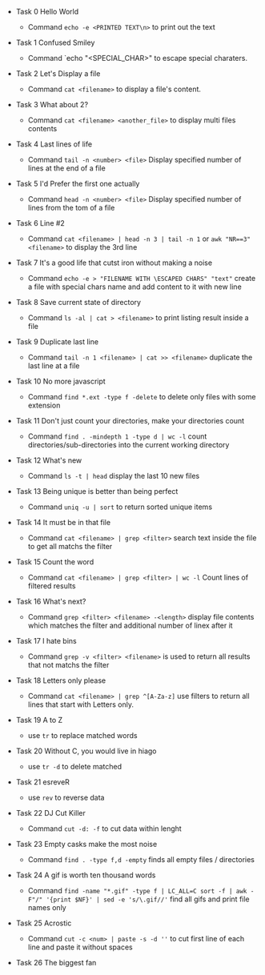 - Task 0 Hello World
	
	- Command `echo -e <PRINTED TEXT\n>` to print out the text 

- Task 1 Confused Smiley

	- Command `echo "\<SPECIAL_CHAR>" to escape special charaters.

- Task 2 Let's Display a file

	- Command `cat <filename>` to display a file's content.

- Task 3 What about 2?

	- Command `cat <filename> <another_file>` to display multi files contents

- Task 4 Last lines of life

	- Command `tail -n <number> <file>` Display specified number of lines at the end of a file

- Task 5 I'd Prefer the first one actually

	- Command `head -n <number> <file>` Display specified number of lines from the tom of a file

- Task 6 Line #2

	- Command `cat <filename> | head -n 3 | tail -n 1` or `awk "NR==3" <filename>` to display the 3rd line

- Task 7 It's a good life that cutst iron without making a noise

	- Command `echo -e > "FILENAME WITH \ESCAPED CHARS" "text"` create a file with special chars name and add content to it with new line

- Task 8 Save current state of directory

	- Command `ls -al | cat > <filename>` to print listing result inside a file

- Task 9 Duplicate last line 

	- Command `tail -n 1 <filename> | cat >> <filename>` duplicate the last line at a file

- Task 10 No more javascript

	- Command `find *.ext -type f -delete` to delete only files with some extension

- Task 11 Don't just count your directories, make your directories count 

	- Command `find . -mindepth 1 -type d | wc -l` count directories/sub-directories into the current working directory

- Task 12 What's new

	- Command `ls -t | head` display the last 10 new files

- Task 13 Being unique is better than being perfect

	- Command `uniq -u | sort` to return sorted unique items

- Task 14 It must be in that file

	- Command `cat <filename> | grep <filter>` search text inside the file to get all matchs the filter

- Task 15 Count the word 

	- Command `cat <filename> | grep <filter> | wc -l` Count lines of filtered results

- Task 16 What's next?

	- Command `grep <filter> <filename> -<length>` display file contents which matches the filter and additional number of linex after it

- Task 17 I hate bins

	- Command `grep -v <filter> <filename>` is used to return all results that not matchs the filter

- Task 18 Letters only please 

	- Command `cat <filename> | grep ^[A-Za-z]` use filters to return all lines that start with Letters only.

- Task 19 A to Z

	- use `tr` to replace matched words

- Task 20  Without C, you would live in hiago 

	- use `tr -d` to delete matched

- Task 21  esreveR 

	- use `rev` to reverse data

- Task 22 DJ Cut Killer 

	- Command `cut -d: -f` to cut data within lenght

- Task 23 Empty casks make the most noise 

	- Command `find . -type f,d -empty` finds all empty files / directories

- Task 24 A gif is worth ten thousand words 

	- Command `find -name "*.gif" -type f | LC_ALL=C sort -f | awk -F"/" '{print $NF}' | sed -e 's/\.gif//'` find all gifs and print file names only

- Task 25 Acrostic

	- Command `cut -c <num> | paste -s -d ''` to cut first line of each line and paste it without spaces

- Task 26 The biggest fan
